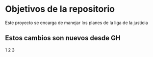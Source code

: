 # Objetivos de la repositorio

Este proyecto se encarga de manejar los planes de la liga de la justicia


## Estos cambios son nuevos desde GH
1
2
3
